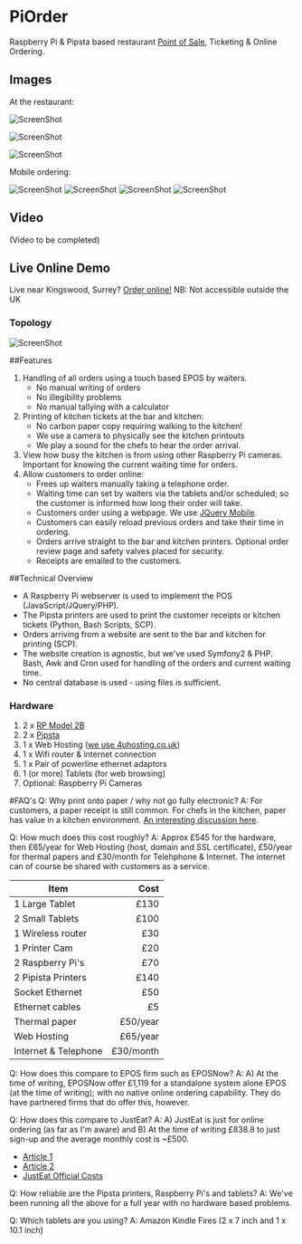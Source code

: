 # PiOrder
Raspberry Pi & Pipsta based restaurant [Point of Sale](https://en.wikipedia.org/wiki/Point_of_sale#Hospitality_industry), Ticketing &amp; Online Ordering.

## Images

At the restaurant:

![ScreenShot](https://github.com/EMRahman/PiOrder/blob/master/Images/image2.JPG)

![ScreenShot](https://github.com/EMRahman/PiOrder/blob/master/Images/image3.JPG)

![ScreenShot](https://github.com/EMRahman/PiOrder/blob/master/Images/image4.JPG)

Mobile ordering:

![ScreenShot](https://github.com/EMRahman/PiOrder/blob/master/Images/IMG_1979.PNG)
![ScreenShot](https://github.com/EMRahman/PiOrder/blob/master/Images/IMG_1980.PNG)
![ScreenShot](https://github.com/EMRahman/PiOrder/blob/master/Images/IMG_1982.PNG)
![ScreenShot](https://github.com/EMRahman/PiOrder/blob/master/Images/IMG_1983.PNG)

## Video 
(Video to be completed)

## Live Online Demo

Live near Kingswood, Surrey? [Order online!](https://khybertandoori.com/order/login)
NB: Not accessible outside the UK


### Topology
![ScreenShot](https://github.com/EMRahman/PiOrder/blob/master/Images/Topology.png)

##Features
1. Handling of all orders using a touch based EPOS by waiters. 
   * No manual writing of orders
   * No illegibility problems
   * No manual tallying with a calculator
2. Printing of kitchen tickets at the bar and kitchen: 
   * No carbon paper copy requiring walking to the kitchen! 
   * We use a camera to physically see the kitchen printouts
   * We play a sound for the chefs to hear the order arrival.
3. View how busy the kitchen is from using other Raspberry Pi cameras. Important for knowing the current waiting time for orders.
4. Allow customers to order online:
   * Frees up waiters manually taking a telephone order. 
   * Waiting time can set by waiters via the tablets and/or scheduled; so the customer is informed how long their order will take.
   * Customers order using a webpage. We use [JQuery Mobile](https://jquerymobile.com).
   * Customers can easily reload previous orders and take their time in ordering.
   * Orders arrive straight to the bar and kitchen printers. Optional order review page and safety valves placed for security. 
   * Receipts are emailed to the customers.

##Technical Overview
   * A Raspberry Pi webserver is used to implement the POS (JavaScript/JQuery/PHP).
   * The Pipsta printers are used to print the customer receipts or kitchen tickets (Python, Bash Scripts, SCP).
   * Orders arriving from a website are sent to the bar and kitchen for printing (SCP).
   * The website creation is agnostic, but we've used Symfony2 & PHP. Bash, Awk and Cron used for handling of the orders and current waiting time.
   * No central database is used - using files is sufficient.

### Hardware
1. 2 x [RP Model 2B](https://www.raspberrypi.org/products/raspberry-pi-2-model-b)
2. 2 x [Pipsta](http://www.pipsta.co.uk)
3. 1 x Web Hosting ([we use 4uhosting.co.uk](https://www.4uhosting.co.uk))
4. 1 x Wifi router & internet connection
5. 1 x Pair of powerline ethernet adaptors
6. 1 (or more) Tablets (for web browsing)
7. Optional: Raspberry Pi Cameras

#FAQ's
Q: Why print onto paper / why not go fully electronic?
A: For customers, a paper receipt is still common. For chefs in the kitchen, paper has value in a kitchen environment. [An interesting discussion here](http://www.cheftalk.com/t/69312/for-those-in-professional-kitchens-ticket-taking-expediting).

Q: How much does this cost roughly?
A: Approx £545 for the hardware, then £65/year for Web Hosting (host, domain and SSL certificate), £50/year for thermal papers and £30/month for Telehphone & Internet. The internet can of course be shared with customers as a service.


| Item            | Cost           | 
| --------------- | --------------:|
|1 Large Tablet   |            £130|
|2 Small Tablets  |            £100|
|1 Wireless router|             £30|
|1 Printer Cam    |             £20|
|2 Raspberry Pi's |             £70|	
|2 Pipista Printers|           £140|	
|Socket Ethernet  |	            £50|	
|Ethernet cables  |              £5|	
|Thermal paper    |        £50/year|
|Web Hosting      |        £65/year|
|Internet & Telephone|    £30/month|

Q: How does this compare to EPOS firm such as EPOSNow?
A: A) At the time of writing, EPOSNow offer £1,119 for a standalone system alone EPOS (at the time of writing); with no native online ordering capability. They do have partnered firms that do offer this, however.

Q: How does this compare to JustEat?
A: A) JustEat is just for online ordering (as far as I'm aware) and B) At the time of writing £838.8 to just sign-up and the average monthly cost is ~£500.
* [Article 1](http://www.managementtoday.co.uk/dont-eat-two-thirds-takeaways-say-just-eats-fees-unfair/article/1299038)
* [Article 2](https://www.preoday.com/blog/just-eat-really-best-option-takeaway/)
* [JustEat Official Costs](https://restaurants.just-eat.co.uk/benefits.html)

Q: How reliable are the Pipsta printers, Raspberry Pi's and tablets? 
A: We've been running all the above for a full year with no hardware based problems.

Q: Which tablets are you using?
A: Amazon Kindle Fires (2 x 7 inch and 1 x 10.1 inch)
